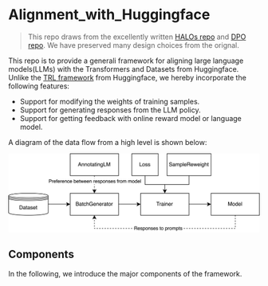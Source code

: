 # Alignment_with_Huggingface

> This repo draws from the excellently written [HALOs repo](https://github.com/ContextualAI/HALOs) and [DPO repo](https://github.com/eric-mitchell/direct-preference-optimization). We have preserved many design choices from the orignal.

This repo is to provide a generali framework for aligning large language models(LLMs) with the Transformers and Datasets from Huggingface.
Unlike the [TRL framework](https://huggingface.co/docs/trl/index) from Huggingface, we hereby incorporate the following features:

- Support for modifying the weights of training samples.
- Support for generating responses from the LLM policy.
- Support for getting feedback with online reward model or language model.

A diagram of the data flow from a high level is shown below:

![Data flow.](https://github.com/Shawn-Guo-CN/Alignment_with_Huggingface/blob/main/docs/figs/sys_data_flow.png)

## Components

In the following, we introduce the major components of the framework.

